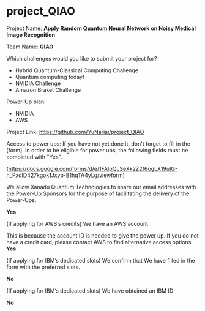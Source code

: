 # project_QIAO
Project Name:
**Apply Random Quantum Neural Network on Noisy Medical Image Recognition**

Team Name:
**QIAO**

Which challenges would you like to submit your project for?
* Hybrid Quantum-Classical Computing Challenge
* Quantum computing today!
* NVIDIA Challenge
* Amazon Braket Challenge


Power-Up plan:

* NVIDIA 
* AWS


Project Link:
https://github.com/YuNariai/project_QIAO


 Access to power ups:
If you have not yet done it, don't forget to fill in the [form].
In order to be eligible for power ups, the following fields must be completed with "Yes".

(https://docs.google.com/forms/d/e/1FAIpQLSeXk2Z2f6ogLX19uIG-h_PxdID427kgok1Jxyb-B1hqTA4yLg/viewform)

We allow Xanadu Quantum Technologies to share our email addresses with the Power-Up Sponsors for the purpose of facilitating the delivery of the Power-Ups.

**Yes**

(If applying for AWS’s credits) We have an AWS account

This is because the account ID is needed to give the power up.
If you do not have a credit card, please contact AWS to find alternative access options.
**Yes**

(If applying for IBM’s dedicated slots) We confirm that We have filled in the form with the preferred slots.

**No**

(If applying for IBM’s dedicated slots) We have obtained an IBM ID

**No**
